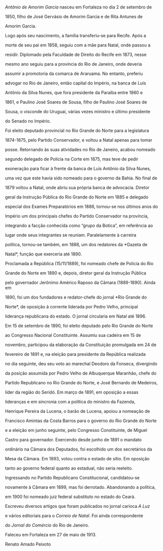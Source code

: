 

*Antônio de Amorim Garcia* nasceu em Fortaleza no dia 2 de setembro de

1850, filho de José Gervásio de Amorim Garcia e de Rita Antunes de

Amorim Garcia.



Logo após seu nascimento, a família transferiu-se para Recife. Após a

morte de seu pai em 1858, seguiu com a mãe para Natal, onde passou a

residir. Diplomado pela Faculdade de Direito do Recife em 1873, nesse

mesmo ano seguiu para a província do Rio de Janeiro, onde deveria

assumir a promotoria da comarca de Araruama. No entanto, preferiu

advogar no Rio de Janeiro, então capital do Império, na banca de Luís

Antônio da Silva Nunes, que fora presidente da Paraíba entre 1860 e

1861, e Paulino José Soares de Sousa, filho de Paulino José Soares de

Sousa, o visconde do Uruguai, várias vezes ministro e último presidente

do Senado no Império.



Foi eleito deputado provincial no Rio Grande do Norte para a legislatura

1874-1875, pelo Partido Conservador, e voltou a Natal apenas para tomar

posse. Retornando às suas atividades no Rio de Janeiro, acabou nomeado

segundo delegado de Polícia na Corte em 1875, mas teve de pedir

exoneração para ficar à frente da banca de Luís Antônio da Silva Nunes,

uma vez que este havia sido nomeado para o governo da Bahia. No final de

1879 voltou a Natal, onde abriu sua própria banca de advocacia. Diretor

geral da Instrução Pública do Rio Grande do Norte em 1885 e delegado

especial dos Exames Preparatórios em 1886, tornou-se nos últimos anos do

Império um dos principais chefes do Partido Conservador na província,

integrando a facção conhecida como “grupo da Botica”, em referência ao

lugar onde seus integrantes se reuniam. Paralelamente à carreira

política, tornou-se também, em 1888, um dos redatores da *Gazeta de

Natal*, função que exerceria até 1890.



Proclamada a República (15/11/1889), foi nomeado chefe de Polícia do Rio

Grande do Norte em 1890 e, depois, diretor geral da Instrução Pública

pelo governador Jerônimo Américo Raposo da Câmara (1889-1890). Ainda em

1890, foi um dos fundadores e redator-chefe do jornal *Rio Grande do

Norte*, de oposição à corrente liderada por Pedro Velho, principal

liderança republicana do estado. O jornal circularia em Natal até 1896.



Em 15 de setembro de 1890, foi eleito deputado pelo Rio Grande do Norte

ao Congresso Nacional Constituinte. Assumiu sua cadeira em 15 de

novembro, participou da elaboração da Constituição promulgada em 24 de

fevereiro de 1891 e, na eleição para presidente da República realizada

no dia seguinte, deu seu voto ao marechal Deodoro da Fonseca, divergindo

da posição assumida por Pedro Velho de Albuquerque Maranhão, chefe do

Partido Republicano no Rio Grande do Norte, e José Bernardo de Medeiros,

líder da região do Seridó. Em março de 1891, em oposição a essas

lideranças e em sincronia com a política do ministro da Fazenda,

Henrique Pereira da Lucena, o barão de Lucena, apoiou a nomeação de

Francisco Amintas da Costa Barros para o governo do Rio Grande do Norte

e a eleição em junho seguinte, pelo Congresso Constituinte, de Miguel

Castro para governador. Exercendo desde junho de 1891 o mandato

ordinário na Câmara dos Deputados, foi escolhido um dos secretários da

Mesa da Câmara. Em 1893, votou contra o estado de sítio. Em oposição

tanto ao governo federal quanto ao estadual, não seria reeleito.



Ingressando no Partido Republicano Constitucional, candidatou-se

novamente à Câmara em 1899, mas foi derrotado. Abandonando a política,

em 1900 foi nomeado juiz federal substituto no estado do Ceará.



Escreveu diversos artigos que foram publicados no jornal carioca *A Luz*

e vários editoriais para o *Correio de Natal*. Foi ainda correspondente

do *Jornal do Comércio* do Rio de Janeiro.



Faleceu em Fortaleza em 27 de maio de 1913.



Renato Amado Peixoto



